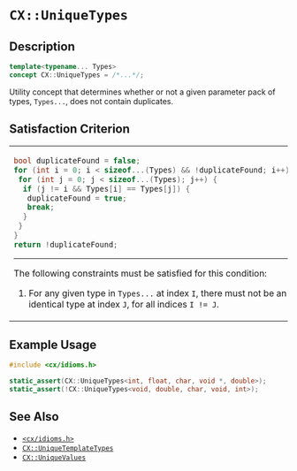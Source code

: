 # `CX::UniqueTypes`
## Description
<area id="no-interactive-code"></area>
```c++
template<typename... Types>
concept CX::UniqueTypes = /*...*/;
```
Utility concept that determines whether or not a given parameter pack
of types, `Types...`, does not contain duplicates.

## Satisfaction Criterion
<table id="member-function-table">
 <tr><td>

  ```c++
  bool duplicateFound = false;
  for (int i = 0; i < sizeof...(Types) && !duplicateFound; i++) {
   for (int j = 0; j < sizeof...(Types); j++) {
    if (j != i && Types[i] == Types[j]) {
     duplicateFound = true;
     break;
    }
   }
  }
  return !duplicateFound;
  ```
  ---
  The following constraints must be satisfied for this condition:
  1. For any given type in `Types...` at index `I`, there must
     not be an identical type at index `J`, for all indices
     `I != J`.

 </td></tr>
</table>

## Example Usage
```c++
#include <cx/idioms.h>

static_assert(CX::UniqueTypes<int, float, char, void *, double>);
static_assert(!CX::UniqueTypes<void, double, char, void, int>);
```

## See Also
 - [`<cx/idioms.h>`](../cx_idioms_h.md)
 - [`CX::UniqueTemplateTypes`](./unique_template_types.md)
 - [`CX::UniqueValues`](./unique_values.md)
